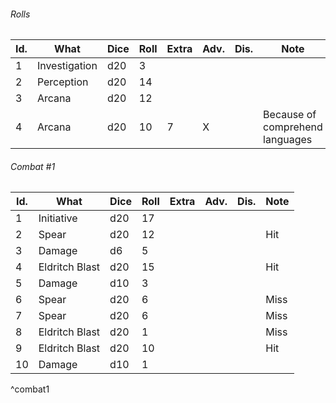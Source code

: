 

###### Rolls
| Id. | What          | Dice | Roll | Extra | Adv. | Dis. | Note                            |
| --- | ------------- | ---- | ---- | ----- | ---- | ---- | ------------------------------- |
| 1   | Investigation | d20  | 3    |       |      |      |                                 |
| 2   | Perception    | d20  | 14   |       |      |      |                                 |
| 3   | Arcana        | d20  | 12   |       |      |      |                                 |
| 4   | Arcana        | d20  | 10   | 7     | X    |      | Because of comprehend languages | 

###### Combat #1
| Id. | What           | Dice | Roll | Extra | Adv. | Dis. | Note |
| --- | -------------- | ---- | ---- | ----- | ---- | ---- | ---- |
| 1   | Initiative     | d20  | 17   |       |      |      |      |
| 2   | Spear          | d20  | 12   |       |      |      | Hit  |
| 3   | Damage         | d6   | 5    |       |      |      |      |
| 4   | Eldritch Blast | d20  | 15   |       |      |      | Hit  |
| 5   | Damage         | d10  | 3    |       |      |      |      |
| 6   | Spear          | d20  | 6    |       |      |      | Miss |
| 7   | Spear          | d20  | 6    |       |      |      | Miss |
| 8   | Eldritch Blast | d20  | 1    |       |      |      | Miss |
| 9   | Eldritch Blast | d20  | 10   |       |      |      | Hit  | 
| 10  | Damage         | d10  | 1    |       |      |      |      |
^combat1